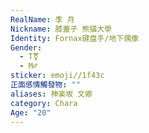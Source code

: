 ```yaml
---
RealName: 季 月
Nickname: 膝蓋子 熊貓大學
Identity: Fornax键盘手/地下偶像
Gender:
  - T⚧️
  - M♂
sticker: emoji//1f43c
正面感情觸發物: ""
aliases: 神楽坂 文卿
category: Chara
Age: "20"
---
```

